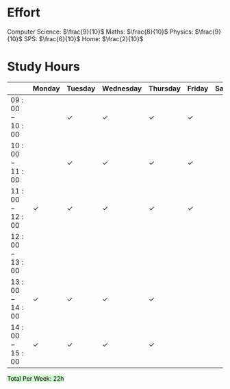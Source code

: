 # Effort
Computer Science: $\frac{9}{10}$
Maths: $\frac{8}{10}$
Physics: $\frac{9}{10}$
SPS: $\frac{6}{10}$
Home: $\frac{2}{10}$

# Study Hours

|                 | Monday       | Tuesday      | Wednesday    | Thursday     | Friday       | Saturday | Sunday |
|:--------------- |:------------ |:------------ |:------------ |:------------ |:------------ | -------- | ------ |
| $09:00 - 10:00$ |              | $\checkmark$ | $\checkmark$ | $\checkmark$ | $\checkmark$ |          |        |
| $10:00 - 11:00$ |              | $\checkmark$ | $\checkmark$ | $\checkmark$ | $\checkmark$ |          |        |
| $11:00 - 12:00$ | $\checkmark$ | $\checkmark$ | $\checkmark$ | $\checkmark$ | $\checkmark$ |          |        |
| $12:00 - 13:00$ |              |              |              |              |              |          |        |
| $13:00 - 14:00$ | $\checkmark$ | $\checkmark$ | $\checkmark$ | $\checkmark$ |              |          |        |
| $14:00 - 15:00$ | $\checkmark$ | $\checkmark$ | $\checkmark$ | $\checkmark$ |              |          |        |
<mark style="background: #BBFABBA6;">Total Per Week: 22h</mark>
